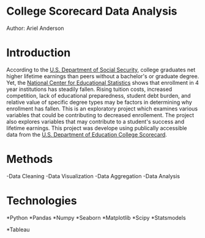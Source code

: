 # College Scorecard Data Analysis 
Author: Ariel Anderson

# Introduction 
According to the [U.S. Department of Social Security](https://www.ssa.gov/policy/docs/research-summaries/education-earnings.html), college graduates net higher lifetime earnings than peers without a bachelor's or graduate degree. Yet, the [National Center for Educational Statistics](https://nces.ed.gov/fastfacts/display.asp?id=98) shows that enrollment in 4 year institutions has steadily fallen. Rising tuition costs, increased competition, lack of educational preparedness, student debt burden, and relative value of specific degree types may be factors in determining why enrollment has fallen. This is an exploratory project which examines various variables that could be contributing to decreased enrollement. The project also explores variables that may contribute to a student's success and lifetime earnings. This project was develope using publically accessible data from the [U.S. Department of Education College Scorecard](https://collegescorecard.ed.gov/). 

# Methods 
-Data Cleaning
-Data Visualization 
-Data Aggregation 
-Data Analysis 

# Technologies 
*Python 
 *Pandas
 *Numpy
 *Seaborn
 *Matplotlib
 *Scipy
 *Statsmodels

*Tableau


